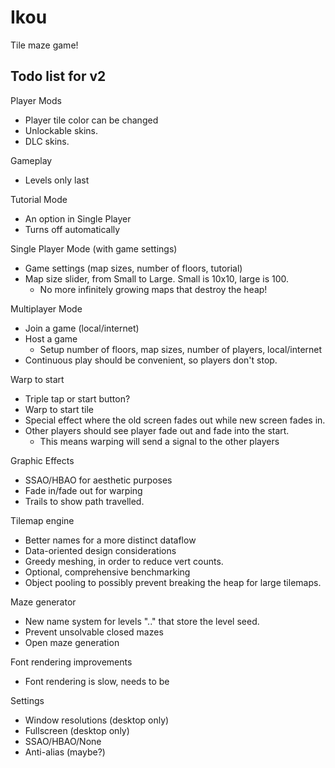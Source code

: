 # Ikou
Tile maze game!

## Todo list for v2
Player Mods
  - Player tile color can be changed
  - Unlockable skins.
  - DLC skins.

Gameplay
  - Levels only last

Tutorial Mode
  - An option in Single Player
  - Turns off automatically

Single Player Mode (with game settings)
  - Game settings (map sizes, number of floors, tutorial)
  - Map size slider, from Small to Large. Small is 10x10, large is 100.
    - No more infinitely growing maps that destroy the heap!

Multiplayer Mode
 - Join a game (local/internet)
 - Host a game
   - Setup number of floors, map sizes, number of players, local/internet
 - Continuous play should be convenient, so players don't stop.

Warp to start
  - Triple tap or start button?
  - Warp to start tile
  - Special effect where the old screen fades out while new screen fades in.
  - Other players should see player fade out and fade into the start.
    - This means warping will send a signal to the other players

Graphic Effects
  - SSAO/HBAO for aesthetic purposes
  - Fade in/fade out for warping
  - Trails to show path travelled.

Tilemap engine
  - Better names for a more distinct dataflow
  - Data-oriented design considerations
  - Greedy meshing, in order to reduce vert counts.
  - Optional, comprehensive benchmarking
  - Object pooling to possibly prevent breaking the heap for large tilemaps.

Maze generator
  - New name system for levels "<adjective>.<verb>.<noun>" that store the level seed.
  - Prevent unsolvable closed mazes
  - Open maze generation

Font rendering improvements
  - Font rendering is slow, needs to be 

Settings
  - Window resolutions (desktop only)
  - Fullscreen (desktop only)
  - SSAO/HBAO/None
  - Anti-alias (maybe?)